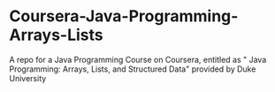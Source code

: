 # Coursera-Java-Programming-Arrays-Lists
A repo for a Java Programming Course on Coursera, entitled as " Java Programming: Arrays, Lists, and Structured Data" provided by Duke University
